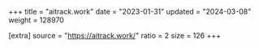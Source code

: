 +++
title = "aitrack.work"
date = "2023-01-31"
updated = "2024-03-08"
weight = 128970

[extra]
source = "https://aitrack.work/"
ratio = 2
size = 126
+++
